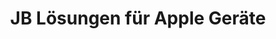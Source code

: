 ---
title: "JB Lösungen für Apple Geräte"
url: /langenlois/jb-loesungen-fuer-apple-geraete/
shop: Computer
---